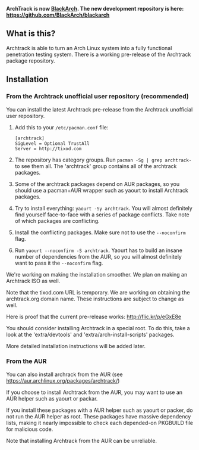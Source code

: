 **ArchTrack is now [BlackArch](http://blackarch.org/). The new development repository is here: https://github.com/BlackArch/blackarch**

## What is this?

Archtrack is able to turn an Arch Linux system into a fully functional
penetration testing system. There is a working pre-release of the Archtrack
package repository.

## Installation

### From the Archtrack unofficial user repository (recommended)

You can install the latest Archtrack pre-release from the Archtrack unofficial
user repository.

1. Add this to your `/etc/pacman.conf` file:

    ```
    [archtrack]
    SigLevel = Optional TrustAll
    Server = http://tixod.com
    ```

2. The repository has category groups. Run `pacman -Sg | grep archtrack-` to
   see them all. The 'archtrack' group contains all of the archtrack
   packages.
3. Some of the archtrack packages depend on AUR packages, so you should use a
   pacman+AUR wrapper such as yaourt to install Archtrack packages.
4. Try to install everything: `yaourt -Sy archtrack`. You will almost
   definitely find yourself face-to-face with a series of package conflicts.
   Take note of which packages are conflicting.
5. Install the conflicting packages. Make sure not to use the `--noconfirm`
   flag.
6. Run `yaourt --noconfirm -S archtrack`. Yaourt has to build an insane
   number of dependencies from the AUR, so you will almost definitely want to
   pass it the `--noconfirm` flag.

We're working on making the installation smoother. We plan on making an
Archtrack ISO as well.

Note that the tixod.com URL is temporary. We are working on obtaining the
archtrack.org domain name. These instructions are subject to change as well.

Here is proof that the current pre-release works: http://flic.kr/p/eGxE8e

You should consider installing Archtrack in a special root. To do this, take
a look at the 'extra/devtools' and 'extra/arch-install-scripts' packages.

More detailed installation instructions will be added later.

### From the AUR

You can also install archrack from the AUR (see https://aur.archlinux.org/packages/archtrack/)

If you choose to install Archtrack from the AUR, you may want to use an AUR
helper such as yaourt or packar.

If you install these packages with a AUR helper such as yaourt or packer, do
not run the AUR helper as root. These packages have massive dependency lists,
making it nearly impossible to check each depended-on PKGBUILD file for
malicious code.

Note that installing Archtrack from the AUR can be unreliable.
